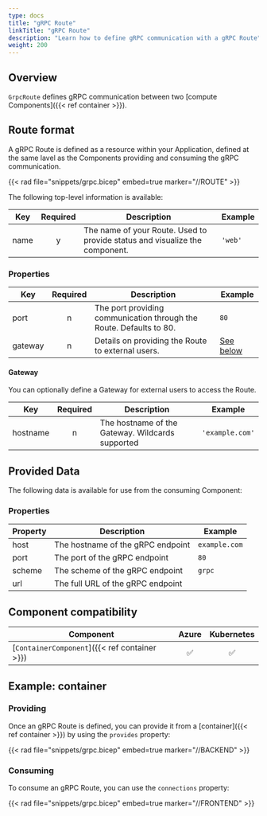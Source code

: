 ```yaml
---
type: docs
title: "gRPC Route"
linkTitle: "gRPC Route"
description: "Learn how to define gRPC communication with a gRPC Route"
weight: 200
---
```


## Overview

`GrpcRoute` defines gRPC communication between two [compute Components]({{< ref container >}}).

## Route format

A gRPC Route is defined as a resource within your Application, defined at the same lavel as the Components providing and consuming the gRPC communication.

{{< rad file="snippets/grpc.bicep" embed=true marker="//ROUTE" >}}

The following top-level information is available:

| Key  | Required | Description | Example |
|------|:--------:|-------------|---------|
| name | y | The name of your Route. Used to provide status and visualize the component. | `'web'`

### Properties

| Key  | Required | Description | Example |
|------|:--------:|-------------|---------|
| port | n | The port providing communication through the Route. Defaults to 80. | `80`
| gateway | n | Details on providing the Route to external users. | [See below](#gateway)

#### Gateway

You can optionally define a Gateway for external users to access the Route.

| Key  | Required | Description | Example |
|------|:--------:|-------------|---------|
| hostname | n | The hostname of the Gateway. Wildcards supported | `'example.com'`

## Provided Data

The following data is available for use from the consuming Component:

### Properties

| Property | Description | Example |
|----------|-------------|-------------|
| host | The hostname of the gRPC endpoint | `example.com` |
| port | The port of the gRPC endpoint | `80` |
| scheme | The scheme of the gRPC endpoint | `grpc` |
| url | The full URL of the gRPC endpoint | |

## Component compatibility

| Component | Azure | Kubernetes |
|-----------|:-----:|:----------:|
| [`ContainerComponent`]({{< ref container >}}) | ✅ | ✅ |

## Example: container

### Providing

Once an gRPC Route is defined, you can provide it from a [container]({{< ref container >}}) by using the `provides` property:

{{< rad file="snippets/grpc.bicep" embed=true marker="//BACKEND" >}}

### Consuming

To consume an gRPC Route, you can use the `connections` property:

{{< rad file="snippets/grpc.bicep" embed=true marker="//FRONTEND" >}}
